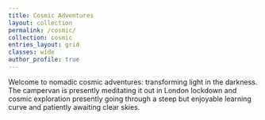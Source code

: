 ```yaml
---
title: Cosmic Adventures
layout: collection
permalink: /cosmic/
collection: cosmic
entries_layout: grid
classes: wide
author_profile: true
---
```


Welcome to nomadic cosmic adventures: transforming light in the darkness. The campervan is presently meditating it out in London lockdown and cosmic exploration presently going through a steep but enjoyable learning curve and patiently awaiting clear skies.